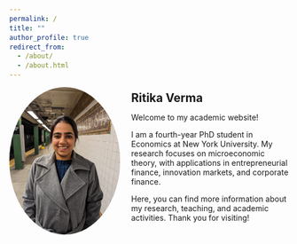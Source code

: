 ```yaml
---
permalink: /
title: ""
author_profile: true
redirect_from: 
  - /about/
  - /about.html
---
```


<div style="display: flex; align-items: center;">
  <img src="images/my_photo.png" alt="My Photo" style="width: 200px; border-radius: 50%; margin-right: 20px;">
  <div>
    <h1 style="margin: 0; font-size: 1.5em; font-weight: bold;">Ritika Verma</h1>
    <p>Welcome to my academic website!</p>
    <p>
      I am a fourth-year PhD student in Economics at New York University. My research focuses on microeconomic theory, with applications in entrepreneurial finance, innovation markets, and corporate finance.
    </p>
    <p>
      Here, you can find more information about my research, teaching, and academic activities.  
      Thank you for visiting!
    </p>
  </div>
</div>
